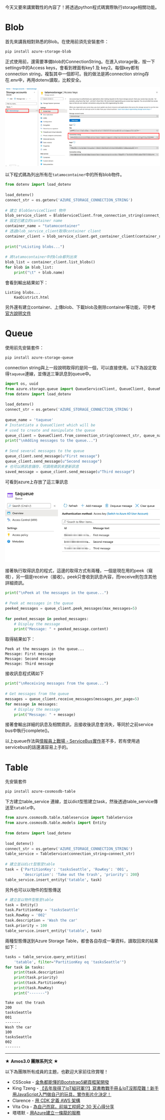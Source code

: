 今天又要來講實戰性的內容了！將透過python程式碼實際執行storage相關功能。

# Blob

首先來講我相對熟悉的Blob。在使用前須先安裝套件：

```bash
pip install azure-storage-blob
```

正式使用前，還需要準備blob的ConnectionString。在進入storage後，按一下settings中的Access keys，會看到裡面有key1 及 key2。每個key都有connection string，複製其中一個即可。我的做法是將connection string存在.env中，再用dotenv讀取，比較安全。

![image-20200924230116922](https://raw.githubusercontent.com/HanInfinity/MDnoteImg/master/typora_uploadimage-20200924230116922.png)

以下程式碼為列出所有在`tatamocontainer`中的所有blob物件。

```python
from dotenv import load_dotenv

load_dotenv()
connect_str = os.getenv('AZURE_STORAGE_CONNECTION_STRING')

# 建立 BlobServiceClient 物件
blob_service_client = BlobServiceClient.from_connection_string(connect_str)
# 設定已建立的container name
container_name = "tatamocontainer"
# 透過blob_service_client取得container client
container_client = blob_service_client.get_container_client(container_name)

print("\nListing blobs...")

# 將tatamocontainer中的blob都列出來
blob_list = container_client.list_blobs()
for blob in blob_list:
    print("\t" + blob.name)
```
會看到輸出結果如下：
```
Listing blobs...
	KaoDistrict.html
```
另外還有建立container、上傳blob、下載blob及刪除container等功能，可參考[官方說明文件](https://docs.microsoft.com/zh-tw/azure/storage/blobs/storage-quickstart-blobs-python)

# Queue
使用前先安裝套件：
```bash
pip install azure-storage-queue
```
connection string與上一段說明取得的是同一個，可以直接使用。以下為設定取得`taqueue`連線，並傳送三筆訊息到queue中。

```python
import os, uuid
from azure.storage.queue import QueueServiceClient, QueueClient, QueueMessage
from dotenv import load_dotenv

load_dotenv()
connect_str = os.getenv('AZURE_STORAGE_CONNECTION_STRING')

queue_name = 'taqueue'
# Instantiate a QueueClient which will be
# used to create and manipulate the queue
queue_client = QueueClient.from_connection_string(connect_str, queue_name)
print("\nAdding messages to the queue...")

# Send several messages to the queue
queue_client.send_message(u"First message")
queue_client.send_message(u"Second message")
# 也可以將訊息儲存，可調用資訊來更新訊息
saved_message = queue_client.send_message(u"Third message")
```
可看到azure上存放了這三筆訊息

![image-20200924233607279](https://raw.githubusercontent.com/HanInfinity/MDnoteImg/master/typora_uploadimage-20200924233607279.png)

接著執行取得訊息的程式，這邊的取得方式有兩種，一個是現在用的peek（窺視），另一個是receive（接收）。peek只會收到訊息內容，而receive則包含其他詳細資訊。

```python
print("\nPeek at the messages in the queue...")

# Peek at messages in the queue
peeked_messages = queue_client.peek_messages(max_messages=5)

for peeked_message in peeked_messages:
    # Display the message
    print("Message: " + peeked_message.content)
```

取得結果如下：

```
Peek at the messages in the queue...
Message: First message
Message: Second message
Message: Third message
```

接收訊息程式碼如下

```python
print("\nReceiving messages from the queue...")

# Get messages from the queue
messages = queue_client.receive_messages(messages_per_page=5)
for message in messages:
    # Display the message
    print("Message: " + message)
```
接著會輸出詳細的訊息及相關資訊，且接收後訊息會消失，等同於之前service bus中執行complete()。

以上queue作法與[情報員上戰場 - ServiceBus實作](https://ithelp.ithome.com.tw/articles/10241630)差不多，若有使用過servicebus的話還滿容易上手的。

# Table

先安裝套件

```bash
pip install azure-cosmosdb-table
```

下方建立table_service 連線，並以dict型態建立task，然後透過table_service傳送至`tatable`中。

```python
from azure.cosmosdb.table.tableservice import TableService
from azure.cosmosdb.table.models import Entity

from dotenv import load_dotenv

load_dotenv()
connect_str = os.getenv('AZURE_STORAGE_CONNECTION_STRING')
table_service = TableService(connection_string=connect_str)

# 建立並以dict型態至table
task = {'PartitionKey': 'tasksSeattle', 'RowKey': '001',
        'description': 'Take out the trash', 'priority': 200}
table_service.insert_entity('tatable', task)
```

另外也可以以物件的型態傳送

```python
# 建立並以物件型態至table
task = Entity()
task.PartitionKey = 'tasksSeattle'
task.RowKey = '002'
task.description = 'Wash the car'
task.priority = 100
table_service.insert_entity('tatable', task)
```

兩種型態傳送到Azure Storage Table，都會各自存成一筆資料，讀取回來的結果如下：

```python
tasks = table_service.query_entities(
    'tatable', filter="PartitionKey eq 'tasksSeattle'")
for task in tasks:
    print(task.description)
    print(task.priority)
    print(task.PartitionKey)
    print(task.RowKey)
    print("-------")
```

```
Take out the trash
200
tasksSeattle
001
-------
Wash the car
100
tasksSeattle
002
-------
```



---

★ **Amos3.0 團隊系列文** ★  

以下為團隊所有成員的主題，也歡迎大家前往欣賞喔！

- CSScoke - [金魚都能懂的Bootstrap5網頁框架開發](https://ithelp.ithome.com.tw/users/20112550/ironman/3796)  
- King Tzeng - [【去年我得了IoT組冠軍!?】寫書教戰手冊＆IoT沒那麼難！新手用JavaScript入門做自己的玩具，實作影片化決定！](https://ithelp.ithome.com.tw/users/20103130/ironman/3712)  
- Clarence - [用 CDK 定義 AWS 架構](https://ithelp.ithome.com.tw/users/20117701/ironman/3734)  
- Vita Ora - [為自己而寫，前端工程師之 30 天心得分享](https://ithelp.ithome.com.tw/users/20112656/ironman/3799)  
- 塔塔默 - [用Azure建立一條龍的服務](https://ithelp.ithome.com.tw/users/20112552/ironman/3823)